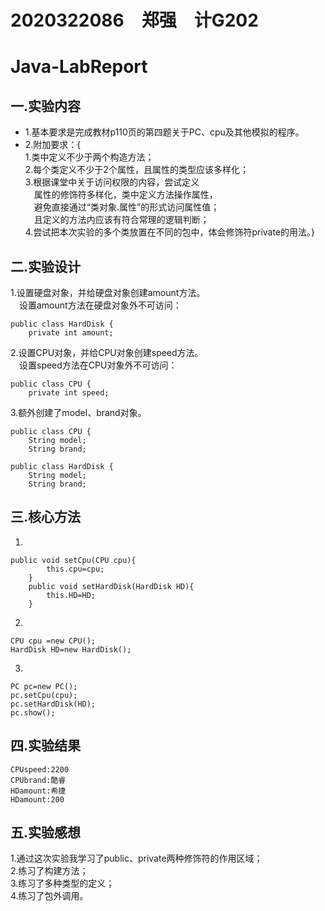 #  2020322086&emsp;郑强&emsp;计G202 
# Java-LabReport
## 一.实验内容

+ 1.基本要求是完成教材p110页的第四题关于PC、cpu及其他模拟的程序。
+ 2.附加要求：{  
    1.类中定义不少于两个构造方法；  
    2.每个类定义不少于2个属性，且属性的类型应该多样化；     
    3.根据课堂中关于访问权限的内容，尝试定义  
&emsp;属性的修饰符多样化，类中定义方法操作属性，   
&emsp;避免直接通过“类对象.属性”的形式访问属性值；    
&emsp;且定义的方法内应该有符合常理的逻辑判断；  
    4.尝试把本次实验的多个类放置在不同的包中，体会修饰符private的用法。}
    
## 二.实验设计

1.设置硬盘对象，并给硬盘对象创建amount方法。  
&emsp;设置amount方法在硬盘对象外不可访问：
```
public class HardDisk {
	private int amount;
```
2.设置CPU对象，并给CPU对象创建speed方法。  
&emsp;设置speed方法在CPU对象外不可访问：
```
public class CPU {
	private int speed;
```
3.额外创建了model、brand对象。
```
public class CPU {
	String model;
	String brand;
```
```
public class HardDisk {
	String model;
	String brand;
```
## 三.核心方法  
1.  
```
public void setCpu(CPU cpu){
		this.cpu=cpu;
	}
	public void setHardDisk(HardDisk HD){
		this.HD=HD;
	}
```
2.  
```
CPU cpu =new CPU();
HardDisk HD=new HardDisk();
```  
3.
```
PC pc=new PC();
pc.setCpu(cpu);
pc.setHardDisk(HD);
pc.show();
```
## 四.实验结果  
```
CPUspeed:2200
CPUbrand:酷睿
HDamount:希捷
HDamount:200
```  
## 五.实验感想  
1.通过这次实验我学习了public、private两种修饰符的作用区域；  
2.练习了构建方法；  
3.练习了多种类型的定义；  
4.练习了包外调用。
